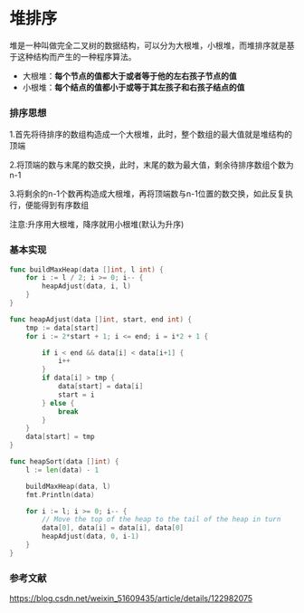 # 堆排序

堆是一种叫做完全二叉树的数据结构，可以分为大根堆，小根堆，而堆排序就是基于这种结构而产生的一种程序算法。

- 大根堆：**每个节点的值都大于或者等于他的左右孩子节点的值**
- 小根堆：**每个结点的值都小于或等于其左孩子和右孩子结点的值**

### 排序思想
1.首先将待排序的数组构造成一个大根堆，此时，整个数组的最大值就是堆结构的顶端

2.将顶端的数与末尾的数交换，此时，末尾的数为最大值，剩余待排序数组个数为n-1

3.将剩余的n-1个数再构造成大根堆，再将顶端数与n-1位置的数交换，如此反复执行，便能得到有序数组

注意:升序用大根堆，降序就用小根堆(默认为升序)

### 基本实现

```go
func buildMaxHeap(data []int, l int) {
	for i := l / 2; i >= 0; i-- {
		heapAdjust(data, i, l)
	}
}

func heapAdjust(data []int, start, end int) {
	tmp := data[start]
	for i := 2*start + 1; i <= end; i = i*2 + 1 {

		if i < end && data[i] < data[i+1] {
			i++
		}
		if data[i] > tmp {
			data[start] = data[i]
			start = i
		} else {
			break
		}
	}
	data[start] = tmp
}

func heapSort(data []int) {
	l := len(data) - 1

	buildMaxHeap(data, l)
	fmt.Println(data)

	for i := l; i >= 0; i-- {
		// Move the top of the heap to the tail of the heap in turn
		data[0], data[i] = data[i], data[0]
		heapAdjust(data, 0, i-1)
	}
}
```



### 参考文献

https://blog.csdn.net/weixin_51609435/article/details/122982075